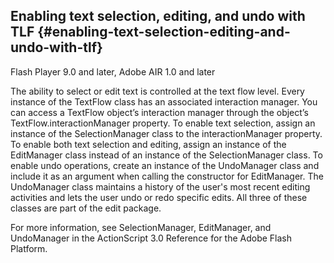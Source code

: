 ## Enabling text selection, editing, and undo with TLF {#enabling-text-selection-editing-and-undo-with-tlf}

Flash Player 9.0 and later, Adobe AIR 1.0 and later

The ability to select or edit text is controlled at the text flow level. Every instance of the TextFlow class has an associated interaction manager. You can access a TextFlow object’s interaction manager through the object’s TextFlow.interactionManager property. To enable text selection, assign an instance of the SelectionManager class to the interactionManager property. To enable both text selection and editing, assign an instance of the EditManager class instead of an instance of the SelectionManager class. To enable undo operations, create an instance of the UndoManager class and include it as an argument when calling the constructor for EditManager. The UndoManager class maintains a history of the user&#039;s most recent editing activities and lets the user undo or redo specific edits. All three of these classes are part of the edit package.

For more information, see SelectionManager, EditManager, and UndoManager in the ActionScript 3.0 Reference for the Adobe Flash Platform.